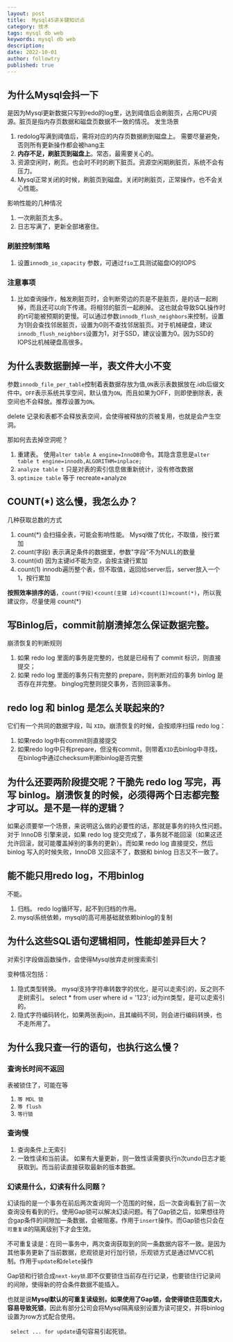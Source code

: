 ```yaml
---
layout: post
title:  Mysql45讲关键知识点
category: 技术
tags: mysql db web
keywords: mysql db web
description: 
date: 2022-10-01
author: followtry
published: true
---
```



## 为什么Mysql会抖一下

是因为Mysql更新数据只写到redo的log里，达到阈值后会刷脏页，占用CPU资源。脏页是指内存页数据和磁盘页数据不一致的情况。
发生场景
1. redolog写满到阈值后，需将对应的内存页数据刷到磁盘上。 需要尽量避免，否则所有更新操作都会被hang主
2. **内存不足，刷脏页到磁盘上**。常态，最需要关心的。
3. 资源空闲时，刷页。也会时不时的刷下脏页。资源空闲期刷脏页，系统不会有压力。
4. Mysql正常关闭的时候，刷脏页到磁盘。关闭时刷脏页，正常操作，也不会关心性能。

影响性能的几种情况
1. 一次刷脏页太多。
2. 日志写满了，更新全部堵塞住。

### 刷脏控制策略

1. 设置`innodb_io_capacity` 参数，可通过`fio`工具测试磁盘IO的IOPS


### 注意事项
1. 比如查询操作，触发刷脏页时，会判断旁边的页是不是脏页，是的话一起刷掉，而且还可以向下传递。将相邻的脏页一起刷掉。 这也就会导致SQL操作时的rt可能被预期的更慢。可以通过参数`innodb_flush_neighbors`来控制，设置为1则会查找邻居脏页，设置为0则不查找邻居脏页。对于机械硬盘，建议`innodb_flush_neighbors`设置为1，对于SSD，建议设置为0。因为SSD的IOPS比机械硬盘高很多。


## 为什么表数据删掉一半，表文件大小不变

参数`innodb_file_per_table`控制着表数据存放为值,`ON`表示表数据放在.idb后缀文件中。`OFF`表示系统共享空间，默认值为`ON`。而且如果为OFF，则即使删除表，表空间也不会释放。推荐设置为`ON`。

delete 记录和表都不会释放表空间，会使得被释放的页被复用，也就是会产生空洞。

那如何去去掉空洞呢？

1. 重建表。 使用`alter table A engine=InnoDB`命令。其隐含意思是`alter table t engine=innodb,ALGORITHM=inplace;`
2. `analyze table t` 只是对表的索引信息做重新统计，没有修改数据
3. `optimize table` 等于 recreate+analyze

## COUNT(*) 这么慢，我怎么办？

几种获取总数的方式
1. count(*) 会扫描全表，可能会影响性能。 Mysql做了优化，不取值，按行累加
2. count(字段) 表示满足条件的数据里，参数"字段"不为NULL的数量
3. count(id) 因为主键id不能为空，会按主键行累加
4. count(1)  innodb遍历整个表，但不取值，返回给server后，server放入一个1，按行累加


**按照效率排序的话**，`count(字段)`<`count(主键 id)`<`count(1)`≈`count(*)`，所以我建议你，尽量使用 count(*)

## 写Binlog后，commit前崩溃掉怎么保证数据完整。

崩溃恢复的判断规则
1. 如果 redo log 里面的事务是完整的，也就是已经有了 commit 标识，则直接提交；
2. 如果 redo log 里面的事务只有完整的 prepare，则判断对应的事务 binlog 是否存在并完整。 binglog完整则提交事务，否则回滚事务。


## redo log 和 binlog 是怎么关联起来的?

它们有一个共同的数据字段，叫 `XID`。崩溃恢复的时候，会按顺序扫描 redo log：
1. 如果redo log中有commit则直接提交
2. 如果redo log中只有prepare，但没有commit，则带着`XID`去binlog中寻找，在binlog中通过checksum判断binlog是否完整

## 为什么还要两阶段提交呢？干脆先 redo log 写完，再写 binlog。崩溃恢复的时候，必须得两个日志都完整才可以。是不是一样的逻辑？

如果必须要举一个场景，来说明这么做的必要性的话，那就是事务的持久性问题。对于 InnoDB 引擎来说，如果 redo log 提交完成了，事务就不能回滚（如果这还允许回滚，就可能覆盖掉别的事务的更新）。而如果 redo log 直接提交，然后 binlog 写入的时候失败，InnoDB 又回滚不了，数据和 binlog 日志又不一致了。

## 能不能只用redo log，不用binlog

不能。

1. 归档。 redo log循环写，起不到归档的作用。
2. mysql系统依赖，mysql的高可用基础就依赖binlog的复制

## 为什么这些SQL语句逻辑相同，性能却差异巨大？

对索引字段做函数操作，会使得Mysql放弃走树搜索索引

变种情况包括： 
1. 隐式类型转换。 mysql支持字符串转数字的优化，是可以走索引的，反之则不走树索引。
   select * from user where id = '123'; id为int类型，是可以走索引的。
2. 隐式字符编码转化，如果两张表join，且其编码不同，则会进行编码转换，也不走所用了。


## 为什么我只查一行的语句，也执行这么慢？

### 查询长时间不返回

 表被锁住了，可能在等 
1. `等 MDL 锁`
2. `等 flush`
3. `等行锁`

### 查询慢

1. 查询条件上无索引
2. 一致性读和当前读。 如果有大量更新，则一致性读需要执行n次undo日志才能获取到。而当前读直接获取最新的版本数据。

### 幻读是什么，幻读有什么问题？

幻读指的是一个事务在前后两次查询同一个范围的时候，后一次查询看到了前一次查询没有看到的行。使用Gap锁可以解决幻读问题。有了Gap锁之后，如果想往符合gap条件的间隙加一条数据，会被阻塞。作用于`insert`操作。而Gap锁也只会在`可重复读`的隔离级别下才会生效。

不可重复读是：在同一事务中，两次查询获取到的同一条数据内容不一致。是因为其他事务更新了当前数据，悲观锁是对行加行锁，乐观锁方式是通过MVCC机制。作用于`update`和`delete`操作

Gap锁和行锁合成`next-key锁`.即不仅要锁住当前存在行记录，也要锁住行记录间的间隙，使得新的符合条件数据不能插入。

也就是说**Mysql默认的可重复读级别，如果使用了Gap锁，会使得锁住范围变大，容易导致死锁**，因此有部分公司会将Mysql隔离级别设置为读可提交，并将binlog设置为row方式配合使用。

` select ... for update`语句容易引起死锁。
